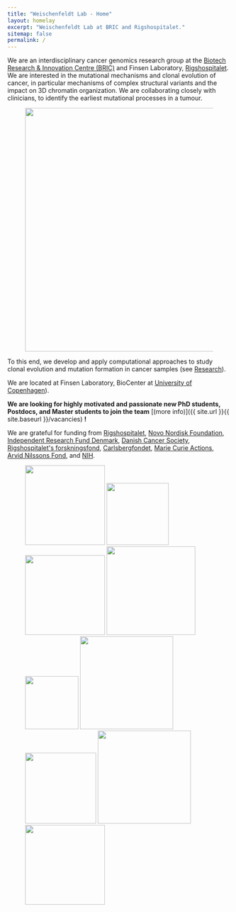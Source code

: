 ```yaml
---
title: "Weischenfeldt Lab - Home"
layout: homelay
excerpt: "Weischenfeldt Lab at BRIC and Rigshospitalet."
sitemap: false
permalink: /
---
```


We are an interdisciplinary cancer genomics research group at the [Biotech Research & Innovation Centre (BRIC)](https://www.bric.ku.dk) and Finsen Laboratory, [Rigshospitalet](https://rigshospitalet.dk). We are interested in the mutational mechanisms and clonal evolution of cancer, in particular mechanisms of complex structural variants and the impact on 3D chromatin organization. We are collaborating closely with clinicians, to identify the earliest mutational processes in a tumour.


<figure class="fourth">
  <img src="{{ site.url }}{{ site.baseurl }}/images/labpic/Fig1_20201230_circlirize_chromothripsis.png" style="width: 550px">
</figure>


To this end, we develop and apply computational approaches to study clonal evolution and mutation formation in cancer samples (see [Research](research)).

We are located at Finsen Laboratory, BioCenter at [University of Copenhagen](https://www.bric.ku.dk)).

 **We are  looking for highly motivated and passionate new PhD students, Postdocs, and Master students to join the team** [(more info)]({{ site.url }}{{ site.baseurl }}/vacancies) **!**


We are grateful for funding from [Rigshospitalet](https://rigshospitalet.dk), [Novo Nordisk Foundation](https://novonordiskfonden.dk/), [Independent Research Fund Denmark](https://dff.dk/en), [Danish Cancer Society](https://www.cancer.dk/forskning/stoette-til-forskning/funding/), [Rigshospitalet's forskningsfond](https://www.rigshospitalet.dk/forskning/om-forskningen/Sider/forskningsmidler.aspx), [Carlsbergfondet](https://www.carlsbergfondet.dk), [Marie Curie Actions](https://ec.europa.eu/research/mariecurieactions/), [Arvid Nilssons Fond](http://arvidnilssonsfond.dk), and [NIH](https://www.nih.gov/grants-funding).

<figure class="fourth">
  <img src="{{ site.url }}{{ site.baseurl }}/images/fundingpic/RH_logo.jpg" style="width: 180px">
  <img src="{{ site.url }}{{ site.baseurl }}/images/fundingpic/NNF.png" style="width: 140px">
  <img src="{{ site.url }}{{ site.baseurl }}/images/fundingpic/FFS.png" style="width: 180px">
  <img src="{{ site.url }}{{ site.baseurl }}/images/fundingpic/KB.png" style="width: 200px">
  <img src="{{ site.url }}{{ site.baseurl }}/images/fundingpic/NIH.png" style="width: 120px">
  <img src="{{ site.url }}{{ site.baseurl }}/images/fundingpic/carlsberg.png" style="width: 210px">
  <img src="{{ site.url }}{{ site.baseurl }}/images/fundingpic/Arvid_Nilsson_logo.png" style="width: 160px">
  <img src="{{ site.url }}{{ site.baseurl }}/images/fundingpic/DCCC_Logo.png" style="width: 210px">
  <img src="{{ site.url }}{{ site.baseurl }}/images/fundingpic/marie_curie1.jpeg" style="width: 180px">
</figure>
